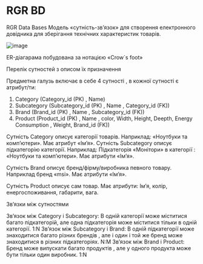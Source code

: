 # RGR BD
 RGR Data Bases
Модель «сутність-зв’язок» для створення електронного довідника для зберігання технічних характеристик товарів.

 ![image](https://github.com/FLeD-jk/RGR-BD/assets/122401625/97b8a35f-3cef-48fb-877a-0d5151f23aa4)


ER-діагарама побудована за нотацією «Crow`s foot»

Перелік сутностей з описом їх призначення

Предметна галузь включає в себе 4 сутності , в кожної сутності є атрибут/ти:

1.	Category (Category_id (PK) , Name)
2.	Subcategory (Subcategory_id (PK) , Name , Category_id (FK))
3.	Brand (Brand_id (PK) , Name , Subcategory_id (FK))
4.	Product (Product_id (PK) , Name , color, Width, Height, Deepth, Energy Consumption , Weight, Brand_id (FK)) 

Сутність Category описує категорії товарів. Наприклад: «Ноутбуки та комп’ютери». Має атрибут «Ім’я».
Сутність Subcategory описує підкатегорію категорії. Наприклад: Підкатегорія «Монітори» в категорії : «Ноутбуки та комп’ютери». Має атрибути «Ім’я».

Сутність Brand описує бренд/фірму/виробника певного товару. Наприклад бренд «msi». Має  атрибути «Ім’я».

Сутність Product описує сам товар.  Має атрибути: Ім’я, колір, енергоспоживання, габарити, вага.

Зв’язки між сутностями

Зв’язок між Category і Subcategory: В одній категорії може міститися багато підкатегорій, але  одна підкатегорія може міститися тільки в одній категорії. 1:N
Зв’язок між  Subcategory і Brand: В одній підкатегорії може знаходитися багато різних брендів , але і один і той же бренд може знаходитися в різних підкатегоріях. N:M
Зв’язок між Brand і Product: Бренд може випускати багато продуктів , але у одного продукта може бути тільки один виробник. 1:N


